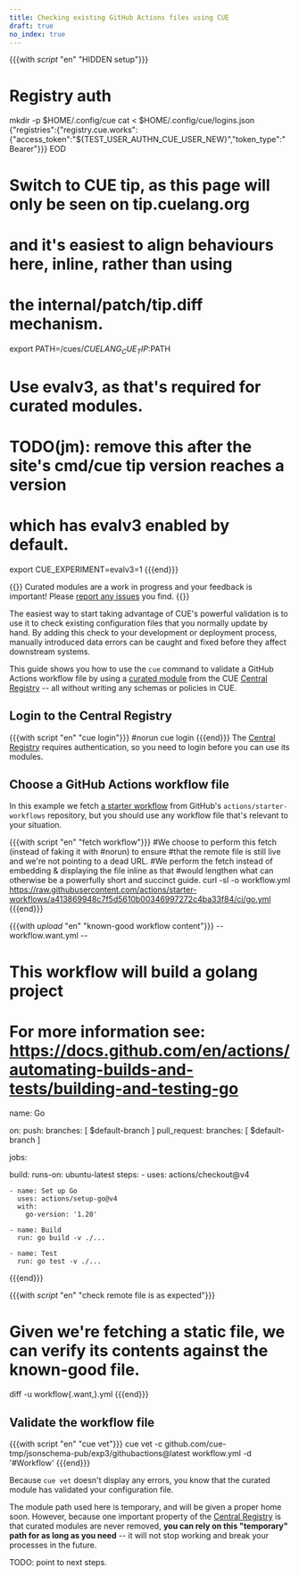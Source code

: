 ```yaml
---
title: Checking existing GitHub Actions files using CUE
draft: true
no_index: true
---
```


{{{with _script_ "en" "HIDDEN setup"}}}
# Registry auth
mkdir -p $HOME/.config/cue
cat <<EOD > $HOME/.config/cue/logins.json
{"registries":{"registry.cue.works":{"access_token":"${TEST_USER_AUTHN_CUE_USER_NEW}","token_type":"Bearer"}}}
EOD

# Switch to CUE tip, as this page will only be seen on tip.cuelang.org
# and it's easiest to align behaviours here, inline, rather than using
# the internal/patch/tip.diff mechanism.
export PATH=/cues/$CUELANG_CUE_TIP:$PATH

# Use evalv3, as that's required for curated modules.
# TODO(jm): remove this after the site's cmd/cue tip version reaches a version
# which has evalv3 enabled by default.
export CUE_EXPERIMENT=evalv3=1
{{{end}}}

{{<info>}}
Curated modules are a work in progress and your feedback is important!
Please [report any issues]({{<report-issue-url>}}) you find.
{{</info>}}

The easiest way to start taking advantage of CUE's powerful validation is to
use it to check existing configuration files that you normally update by hand.
By adding this check to your development or deployment process, manually
introduced data errors can be caught and fixed before they affect downstream
systems.

This guide shows you how to use the `cue` command to validate a GitHub Actions
workflow file by using a
[curated module]({{<relref"docs/draft/cldd/curated-modules-faq">}}) from the
CUE [Central Registry](https://registry.cue.works) -- all without writing any
schemas or policies in CUE.

## Login to the Central Registry

{{{with script "en" "cue login"}}}
#norun
cue login
{{{end}}}
The
[Central Registry](https://registry.cue.works)
requires authentication, so you need to login before you can use its modules.

## Choose a GitHub Actions workflow file

In this example we fetch
[a starter workflow](https://github.com/actions/starter-workflows/blob/main/ci/go.yml)
from GitHub's `actions/starter-workflows` repository, but you should use any
workflow file that's relevant to your situation.

{{{with script "en" "fetch workflow"}}}
#We choose to perform this fetch (instead of faking it with #norun) to ensure
#that the remote file is still live and we're not pointing to a dead URL.
#We perform the fetch instead of embedding & displaying the file inline as that
#would lengthen what can otherwise be a powerfully short and succinct guide.
curl -sl -o workflow.yml https://raw.githubusercontent.com/actions/starter-workflows/a413869948c7f5d5610b00346997272c4ba33f84/ci/go.yml
{{{end}}}

{{{with _upload_ "en" "known-good workflow content"}}}
-- workflow.want.yml --
# This workflow will build a golang project
# For more information see: https://docs.github.com/en/actions/automating-builds-and-tests/building-and-testing-go

name: Go

on:
  push:
    branches: [ $default-branch ]
  pull_request:
    branches: [ $default-branch ]

jobs:

  build:
    runs-on: ubuntu-latest
    steps:
    - uses: actions/checkout@v4

    - name: Set up Go
      uses: actions/setup-go@v4
      with:
        go-version: '1.20'

    - name: Build
      run: go build -v ./...

    - name: Test
      run: go test -v ./...
{{{end}}}

{{{with _script_ "en" "check remote file is as expected"}}}
# Given we're fetching a static file, we can verify its contents against the known-good file.
diff -u workflow{.want,}.yml
{{{end}}}

## Validate the workflow file

{{{with script "en" "cue vet"}}}
cue vet -c github.com/cue-tmp/jsonschema-pub/exp3/githubactions@latest workflow.yml -d '#Workflow'
{{{end}}}

Because `cue vet` doesn't display any errors,
you know that the curated module has validated your configuration file.

The module path used here is temporary, and will be given a proper home soon.
However, because one important property of the
[Central Registry](https://registry.cue.works) is that curated modules are
never removed, **you can rely on this "temporary" path for as long as you
need** -- it will not stop working and break your processes in the future.

TODO: point to next steps.
